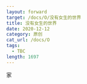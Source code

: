 ```yaml
---
layout: forward
target: /docs/O/没有女生的世界
title: 没有女生的世界
date: 2020-12-12
category: 原创
cat_url: /docs/O
tags: 
  - TBC
length: 1697
---
```


家
